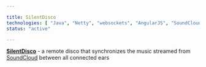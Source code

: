 ```yaml
---

title: SilentDisco
technologies: [ "Java", "Netty", "websockets", "AngularJS", "SoundCloud" ]
status: "active"

---
```


__[SilentDisco](https://github.com/Nikku/silent-disco)__ - a remote disco that synchronizes the music streamed from [SoundCloud](https://soundcloud.com) between all connected ears
